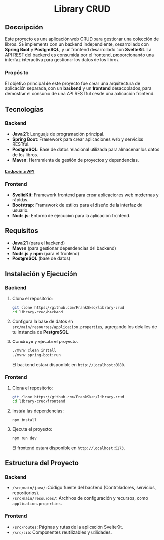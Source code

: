 # <div align="center">Library CRUD</div>

## Descripción

Este proyecto es una aplicación web CRUD para gestionar una colección de libros. Se implementa con un backend independiente, desarrollado con **Spring Boot** y **PostgreSQL**, y un frontend desarrollado con **SvelteKit**. La API REST del backend es consumida por el frontend, proporcionando una interfaz interactiva para gestionar los datos de los libros.

### Propósito

El objetivo principal de este proyecto fue crear una arquitectura de aplicación separada, con un **backend** y un **frontend** desacoplados, para demostrar el consumo de una API RESTful desde una aplicación frontend.

## Tecnologías

### Backend

- **Java 21**: Lenguaje de programación principal.
- **Spring Boot**: Framework para crear aplicaciones web y servicios RESTful.
- **PostgreSQL**: Base de datos relacional utilizada para almacenar los datos de los libros.
- **Maven**: Herramienta de gestión de proyectos y dependencias.

#### [Endpoints API](backend/README.md)

### Frontend

- **SvelteKit**: Framework frontend para crear aplicaciones web modernas y rápidas.
- **Bootstrap**: Framework de estilos para el diseño de la interfaz de usuario.
- **Node.js**: Entorno de ejecución para la aplicación frontend.

## Requisitos

- **Java 21** (para el backend)
- **Maven** (para gestionar dependencias del backend)
- **Node.js** y **npm** (para el frontend)
- **PostgreSQL** (base de datos)

## Instalación y Ejecución

### Backend

1. Clona el repositorio:

   ```sh
   git clone https://github.com/FrankSkep/library-crud
   cd library-crud/backend
   ```

2. Configura la base de datos en `src/main/resources/application.properties`, agregando los detalles de tu instancia de **PostgreSQL**.

3. Construye y ejecuta el proyecto:

   ```sh
   ./mvnw clean install
   ./mvnw spring-boot:run
   ```

   El backend estará disponible en `http://localhost:8080`.

### Frontend

1. Clona el repositorio:

   ```sh
   git clone https://github.com/FrankSkep/library-crud
   cd library-crud/frontend
   ```

2. Instala las dependencias:

   ```sh
   npm install
   ```

3. Ejecuta el proyecto:

   ```sh
   npm run dev
   ```

   El frontend estará disponible en `http://localhost:5173`.

## Estructura del Proyecto

### Backend

- `/src/main/java/`: Código fuente del backend (Controladores, servicios, repositorios).
- `/src/main/resources/`: Archivos de configuración y recursos, como `application.properties`.

### Frontend

- `/src/routes`: Páginas y rutas de la aplicación SvelteKit.
- `/src/lib`: Componentes reutilizables y utilidades.